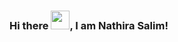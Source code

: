 ### Hi there <img src="https://raw.githubusercontent.com/MartinHeinz/MartinHeinz/master/wave.gif" width="30px">, I am Nathira Salim!


<!--
**hirathameem/hirathameem** is a ✨ _special_ ✨ repository because its `README.md` (this file) appears on your GitHub profile.

Here are some ideas to get you started:

- 🔭 I’m currently working on ...
- 🌱 I’m currently learning ...
- 👯 I’m looking to collaborate on ...
- 🤔 I’m looking for help with ...
- 💬 Ask me about ...
- 📫 How to reach me: ...
- 😄 Pronouns: ...
- ⚡ Fun fact: ...
-->
